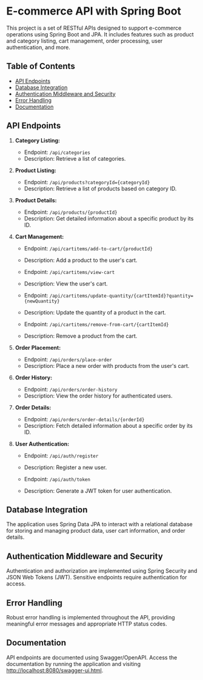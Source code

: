 # E-commerce API with Spring Boot

This project is a set of RESTful APIs designed to support e-commerce operations using Spring Boot and JPA. It includes features such as product and category listing, cart management, order processing, user authentication, and more.

## Table of Contents
- [API Endpoints](#api-endpoints)
- [Database Integration](#database-integration)
- [Authentication Middleware and Security](#authentication-middleware-and-security)
- [Error Handling](#error-handling)
- [Documentation](#documentation)

## API Endpoints

1. **Category Listing:**
   - Endpoint: `/api/categories`
   - Description: Retrieve a list of categories.

2. **Product Listing:**
   - Endpoint: `/api/products?categoryId={categoryId}`
   - Description: Retrieve a list of products based on category ID.

3. **Product Details:**
   - Endpoint: `/api/products/{productId}`
   - Description: Get detailed information about a specific product by its ID.

4. **Cart Management:**
   - Endpoint: `/api/cartitems/add-to-cart/{productId}`
   - Description: Add a product to the user's cart.

   - Endpoint: `/api/cartitems/view-cart`
   - Description: View the user's cart.

   - Endpoint: `/api/cartitems/update-quantity/{cartItemId}?quantity={newQuantity}`
   - Description: Update the quantity of a product in the cart.

   - Endpoint: `/api/cartitems/remove-from-cart/{cartItemId}`
   - Description: Remove a product from the cart.

5. **Order Placement:**
   - Endpoint: `/api/orders/place-order`
   - Description: Place a new order with products from the user's cart.

6. **Order History:**
   - Endpoint: `/api/orders/order-history`
   - Description: View the order history for authenticated users.

7. **Order Details:**
   - Endpoint: `/api/orders/order-details/{orderId}`
   - Description: Fetch detailed information about a specific order by its ID.

8. **User Authentication:**
   - Endpoint: `/api/auth/register`
   - Description: Register a new user.

   - Endpoint: `/api/auth/token`
   - Description: Generate a JWT token for user authentication.

## Database Integration

The application uses Spring Data JPA to interact with a relational database for storing and managing product data, user cart information, and order details.

## Authentication Middleware and Security

Authentication and authorization are implemented using Spring Security and JSON Web Tokens (JWT). Sensitive endpoints require authentication for access.

## Error Handling

Robust error handling is implemented throughout the API, providing meaningful error messages and appropriate HTTP status codes.

## Documentation

API endpoints are documented using Swagger/OpenAPI. Access the documentation by running the application and visiting [http://localhost:8080/swagger-ui.html](http://localhost:8080).
